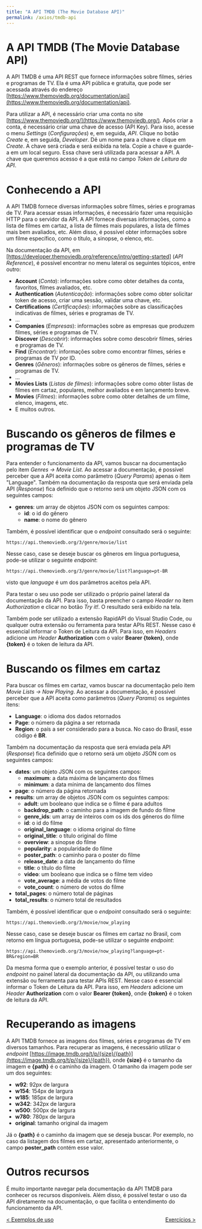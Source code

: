 ```yaml
---
title: "A API TMDB (The Movie Database API)"
permalink: /axios/tmdb-api
---
```


# A API TMDB (The Movie Database API)

A API TMDB é uma API REST que fornece informações sobre filmes, séries e programas de TV. Ela é uma API pública e gratuita, que pode ser acessada através do endereço [https://www.themoviedb.org/documentation/api](https://www.themoviedb.org/documentation/api).

Para utilizar a API, é necessário criar uma conta no site [https://www.themoviedb.org/](https://www.themoviedb.org/). Após criar a conta, é necessário criar uma chave de acesso (API Key). Para isso, acesse o menu _Settings_ (_Configurações_) e, em seguida, _API_. Clique no botão _Create_ e, em seguida, _Developer_. Dê um nome para a chave e clique em _Create_. A chave será criada e será exibida na tela. Copie a chave e guarde-a em um local seguro. Essa chave será utilizada para acessar a API. A chave que queremos acesso é a que está no campo _Token de Leitura da API_.

# Conhecendo a API

A API TMDB fornece diversas informações sobre filmes, séries e programas de TV. Para acessar essas informações, é necessário fazer uma requisição HTTP para o servidor da API. A API fornece diversas informações, como a lista de filmes em cartaz, a lista de filmes mais populares, a lista de filmes mais bem avaliados, etc. Além disso, é possível obter informações sobre um filme específico, como o título, a sinopse, o elenco, etc.

Na documentação da API, em [https://developer.themoviedb.org/reference/intro/getting-started] (_API Reference_), é possível encontrar no menu lateral os seguintes tópicos, entre outro:

* **Account** (_Conta_): informações sobre como obter detalhes da conta, favoritos, filmes avaliados, etc.
* **Authentication** (_Autenticação_): informações sobre como obter solicitar token de acesso, criar uma sessão, validar uma chave, etc.
* **Certifications** (_Certificações_): informações sobre as classificações indicativas de filmes, séries e programas de TV.
* ...
* **Companies** (_Empresas_): informações sobre as empresas que produzem filmes, séries e programas de TV.
* **Discover** (_Descobrir_): informações sobre como descobrir filmes, séries e programas de TV.
* **Find** (_Encontrar_): informações sobre como encontrar filmes, séries e programas de TV por ID.
* **Genres** (_Gêneros_): informações sobre os gêneros de filmes, séries e programas de TV.
* ...
* **Movies Lists** (_Listas de filmes_): informações sobre como obter listas de filmes em cartaz, populares, melhor avaliados e em lançamento breve.
* **Movies** (_Filmes_): informações sobre como obter detalhes de um filme, elenco, imagens, etc.
* E muitos outros.

# Buscando os gêneros de filmes e programas de TV

Para entender o funcionamento da API, vamos buscar na documentação pelo item _Genres -> Movie List_. Ao acessar a documentação, é possível perceber que a API aceita como parâmetro (_Query Params_) apenas o item "Language". Também na documentação da resposta que será enviada pela API (_Response_) fica definido que o retorno será um objeto JSON com os seguintes campos:

* **genres**: um array de objetos JSON com os seguintes campos:
  * **id**: o id do gênero
  * **name**: o nome do gênero

Também, é possível identificar que o _endpoint_ consultado será o seguinte:

```
https://api.themoviedb.org/3/genre/movie/list
```

Nesse caso, case se deseje buscar os gêneros em língua portuguesa, pode-se utilizar o seguinte _endpoint_:

```
https://api.themoviedb.org/3/genre/movie/list?language=pt-BR
```
visto que _language_ é um dos parâmetros aceitos pela API.

Para testar o seu uso pode ser utilizado o próprio painel lateral da documentação da API. Para isso, basta preencher o campo _Header_ no item _Authorization_ e clicar no botão _Try it!_. O resultado será exibido na tela.

Também pode ser utilizado a extensão RapidAPI do Visual Studio Code, ou qualquer outra extensão ou ferramenta para testar APIs REST. Nesse caso é essencial informar o Token de Leitura da API. Para isso, em _Headers_ adicione um _Header_ **Authorization** com o valor **Bearer {token}**, onde **{token}** é o token de leitura da API. 

# Buscando os filmes em cartaz

Para buscar os filmes em cartaz, vamos buscar na documentação pelo item _Movie Lists -> Now Playing_. Ao acessar a documentação, é possível perceber que a API aceita como parâmetros (_Query Params_) os seguintes itens:

* **Language**: o idioma dos dados retornados
* **Page**: o número da página a ser retornada
* **Region**: o país a ser considerado para a busca. No caso do Brasil, esse código é **BR**.

Também na documentação da resposta que será enviada pela API (_Response_) fica definido que o retorno será um objeto JSON com os seguintes campos:

* **dates**: um objeto JSON com os seguintes campos:
  * **maximum**: a data máxima de lançamento dos filmes
  * **minimum**: a data mínima de lançamento dos filmes
* **page**: o número da página retornada
* **results**: um array de objetos JSON com os seguintes campos:
  * **adult**: um booleano que indica se o filme é para adultos
  * **backdrop_path**: o caminho para a imagem de fundo do filme
  * **genre_ids**: um array de inteiros com os ids dos gêneros do filme
  * **id**: o id do filme
  * **original_language**: o idioma original do filme
  * **original_title**: o título original do filme
  * **overview**: a sinopse do filme
  * **popularity**: a popularidade do filme
  * **poster_path**: o caminho para o poster do filme
  * **release_date**: a data de lançamento do filme
  * **title**: o título do filme
  * **video**: um booleano que indica se o filme tem vídeo
  * **vote_average**: a média de votos do filme
  * **vote_count**: o número de votos do filme
* **total_pages**: o número total de páginas
* **total_results**: o número total de resultados

Também, é possível identificar que o _endpoint_ consultado será o seguinte:

```
https://api.themoviedb.org/3/movie/now_playing
```

Nesse caso, case se deseje buscar os filmes em cartaz no Brasil, com retorno em língua portuguesa, pode-se utilizar o seguinte _endpoint_:

```
https://api.themoviedb.org/3/movie/now_playing?language=pt-BR&region=BR
```

Da mesma forma que o exemplo anterior, é possível testar o uso do _endpoint_ no painel lateral da documentação da API, ou utilizando uma extensão ou ferramenta para testar APIs REST. Nesse caso é essencial informar o Token de Leitura da API. Para isso, em _Headers_ adicione um _Header_ **Authorization** com o valor **Bearer {token}**, onde **{token}** é o token de leitura da API.

# Recuperando as imagens

A API TMDB fornece as imagens dos filmes, séries e programas de TV em diversos tamanhos. Para recuperar as imagens, é necessário utilizar o _endpoint_ [https://image.tmdb.org/t/p/{size}/{path}](https://image.tmdb.org/t/p/{size}/{path}), onde **{size}** é o tamanho da imagem e **{path}** é o caminho da imagem. O tamanho da imagem pode ser um dos seguintes:

* **w92**: 92px de largura
* **w154**: 154px de largura
* **w185**: 185px de largura
* **w342**: 342px de largura
* **w500**: 500px de largura
* **w780**: 780px de largura
* **original**: tamanho original da imagem

Já o **{path}** é o caminho da imagem que se deseja buscar. Por exemplo, no caso da listagem dos filmes em cartaz, apresentado anteriormente, o campo **poster_path** contém esse valor. 

# Outros recursos

É muito importante navegar pela documentação da API TMDB para conhecer os recursos disponíveis. Além disso, é possível testar o uso da API diretamente na documentação, o que facilita o entendimento do funcionamento da API.

<span style="display: flex; justify-content: space-between;"><span>[&lt; Exemplos de uso](exemplos-de-uso "Anterior")</span> <span>[Exercícios &gt;](exercicios.html "Próximo")</span></span>
